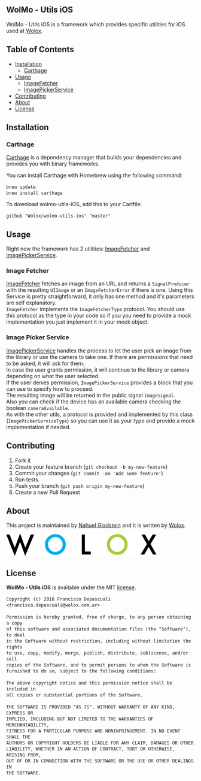 ## WolMo - Utils iOS

WolMo - Utils iOS is a framework which provides specific utilities for iOS used at [Wolox](http://www.wolox.com.ar/).

## Table of Contents

  * [Installation](#installation)
    * [Carthage](#carthage)
  * [Usage](#usage)
    * [ImageFetcher](#image-fetcher)
    * [ImagePickerService](#image-picker-service)
  * [Contributing](#contributing)
  * [About](#about)
  * [License](#license)

## Installation

### Carthage

[Carthage](https://github.com/Carthage/Carthage) is a dependency manager that builds your dependencies and provides you with binary frameworks.

You can install Carthage with Homebrew using the following command:

```
brew update
brew install carthage
```
To download wolmo-utils-iOS, add this to your Cartfile:
```
github "Wolox/wolmo-utils-ios" "master"
```

## Usage

Right now the framework has 2 utilities: [ImageFetcher](#ImageFetcher) and [ImagePickerService](#ImagePickerService).

### Image Fetcher

[ImageFetcher](https://github.com/Wolox/wolmo-utils-ios/blob/master/Utils/Services/ImageFetcher.swift) fetches an image from an URL and returns a `SignalProducer` with the resulting `UIImage` or an `ImageFetcherError` if there is one. Using this Service is pretty straightforward, it only has one method and it's parameters are self explanatory.  
`ImageFetcher` implements the `ImageFetcherType` protocol. You should use this protocol as the type in your code so if you you need to provide a mock implementation you just implement it in your mock object.

### Image Picker Service

[ImagePickerService](https://github.com/Wolox/wolmo-utils-ios/blob/master/Utils/Services/ImagePickerService.swift) handles the process to let the user pick an image from the library or use the camera to take one. If there are permissions that need to be asked, it will ask for them.  
In case the user grants permission, it will continue to the library or camera depending on what the user selected.  
If the user denies permission, `ImagePickerService` provides a block that you can use to specify how to proceed.  
The resulting image will be returned in the public signal `imageSignal`.  
Also you can check if the device has an available camera checking the boolean `cameraAvailable`.  
As with the other utils, a protocol is provided and implemented by this class (`ImagePickerServiceType`) so you can use it as your type and provide a mock implementation if needed.

## Contributing
1. Fork it
2. Create your feature branch (`git checkout -b my-new-feature`)
3. Commit your changes (`git commit -am 'Add some feature'`)
4. Run tests.
5. Push your branch (`git push origin my-new-feature`)
6. Create a new Pull Request

## About

This project is maintained by [Nahuel Gladstein](https://github.com/nahuelwolox) and it is written by [Wolox](http://www.wolox.com.ar).

![Wolox](https://raw.githubusercontent.com/Wolox/press-kit/master/logos/logo_banner.png)

## License
**WolMo - Utils iOS** is available under the MIT [license](LICENSE.txt).

    Copyright (c) 2016 Francisco Depascuali <francisco.depascuali@wolox.com.ar>

    Permission is hereby granted, free of charge, to any person obtaining a copy
    of this software and associated documentation files (the "Software"), to deal
    in the Software without restriction, including without limitation the rights
    to use, copy, modify, merge, publish, distribute, sublicense, and/or sell
    copies of the Software, and to permit persons to whom the Software is
    furnished to do so, subject to the following conditions:

    The above copyright notice and this permission notice shall be included in
    all copies or substantial portions of the Software.

    THE SOFTWARE IS PROVIDED "AS IS", WITHOUT WARRANTY OF ANY KIND, EXPRESS OR
    IMPLIED, INCLUDING BUT NOT LIMITED TO THE WARRANTIES OF MERCHANTABILITY,
    FITNESS FOR A PARTICULAR PURPOSE AND NONINFRINGEMENT. IN NO EVENT SHALL THE
    AUTHORS OR COPYRIGHT HOLDERS BE LIABLE FOR ANY CLAIM, DAMAGES OR OTHER
    LIABILITY, WHETHER IN AN ACTION OF CONTRACT, TORT OR OTHERWISE, ARISING FROM,
    OUT OF OR IN CONNECTION WITH THE SOFTWARE OR THE USE OR OTHER DEALINGS IN
    THE SOFTWARE.
